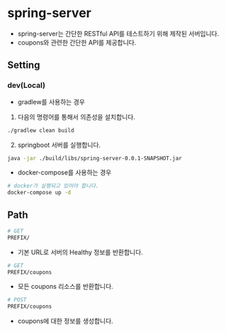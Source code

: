 # spring-server

- spring-server는 간단한 RESTful API를 테스트하기 위해 제작된 서버입니다.
- coupons와 관련한 간단한 API를 제공합니다.

## Setting

### dev(Local)

- gradlew를 사용하는 경우

1.  다음의 명령어를 통해서 의존성을 설치합니다.

```bash
./gradlew clean build
```

2. springboot 서버를 실행합니다.

```bash
java -jar ./build/libs/spring-server-0.0.1-SNAPSHOT.jar  
```

- docker-compose를 사용하는 경우

```bash
# docker가 실행되고 있어야 합니다.
docker-compose up -d
```

## Path

```bash
# GET
PREFIX/
```

- 기본 URL로 서버의 Healthy 정보를 반환합니다.

```bash
# GET
PREFIX/coupons
```

- 모든 coupons 리소스를 반환합니다.

```bash
# POST
PREFIX/coupons
```

- coupons에 대한 정보를 생성합니다.
